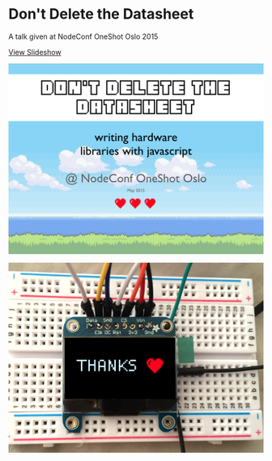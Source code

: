 # Don't Delete the Datasheet
A talk given at NodeConf OneShot Oslo 2015

[View Slideshow](http://noopkat.github.io/dont-delete-the-datasheet)

![title slide](title.png)

![end slide](thanks.png)